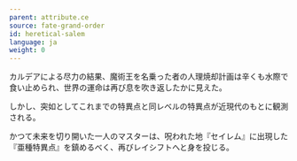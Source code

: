 ```yaml
---
parent: attribute.ce
source: fate-grand-order
id: heretical-salem
language: ja
weight: 0
---
```


カルデアによる尽力の結果、魔術王を名乗った者の人理焼却計画は辛くも水際で食い止められ、世界の運命は再び息を吹き返したかに見えた。

しかし、突如としてこれまでの特異点と同レベルの特異点が近現代のもとに観測される。

かつて未来を切り開いた一人のマスターは、呪われた地『セイレム』に出現した『亜種特異点』を鎮めるべく、再びレイシフトへと身を投じる。
